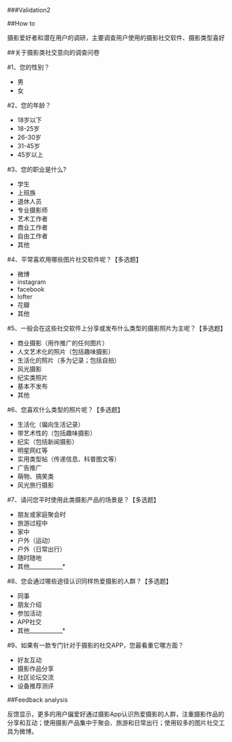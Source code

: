 ﻿﻿﻿﻿﻿###Validation2##How to摄影爱好者和潜在用户的调研，主要调查用户使用的摄影社交软件、摄影类型喜好##关于摄影类社交意向的调查问卷﻿#1、您的性别？- 男 - 女#2、您的年龄？- 18岁以下 - 18-25岁 - 26-30岁 - 31-45岁 - 45岁以上#3、您的职业是什么?- 学生 - 上班族 - 退休人员 - 专业摄影师 - 艺术工作者 - 商业工作者 - 自由工作者 - 其他#4、平常喜欢用哪些图片社交软件呢？【多选题】- 微博- instagram- facebook- lofter- 花瓣- 其他#5、一般会在这些社交软件上分享或发布什么类型的摄影照片为主呢？【多选题】- 商业摄影（用作推广的任何图片）- 人文艺术化的照片（包括趣味摄影）- 生活化的照片（多为记录；包括自拍）- 风光摄影 - 纪实类照片 - 基本不发布 - 其他#6、您喜欢什么类型的照片呢？【多选题】- 生活化（偏向生活记录）- 带艺术性的（包括趣味摄影）- 纪实（包括新闻摄影）- 明星网红等- 实用类型帖（传递信息、科普图文等）- 广告推广- 萌物、搞笑类- 风光旅行摄影#7、请问您平时使用此类摄影产品的场景是？【多选题】- 朋友或家庭聚会时- 旅游过程中- 家中- 户外（运动）- 户外（日常出行）- 随时随地- 其他____________*#8、您会通过哪些途径认识同样热爱摄影的人群？【多选题】- 同事- 朋友介绍- 参加活动- APP社交- 其他____________*#9、如果有一款专门针对于摄影的社交APP，您最看重它哪方面？- 好友互动- 摄影作品分享- 社区论坛交流- 设备推荐测评##Feedback analysis反馈显示，更多的用户偏爱好通过摄影App认识热爱摄影的人群，注重摄影作品的分享和互动；使用摄影产品集中于聚会、旅游和日常出行；使用较多的图片社交工具为微博。
